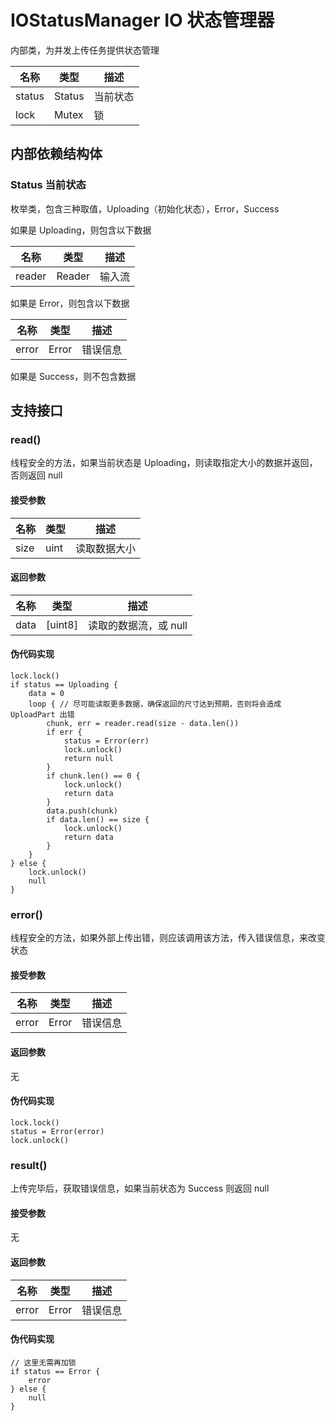 # IOStatusManager IO 状态管理器

内部类，为并发上传任务提供状态管理

| 名称                 | 类型                    | 描述                                                         |
| -------------------- | ----------------------- | ------------------------------------------------------------ |
| status                | Status | 当前状态                                                     |
| lock                | Mutex | 锁                                                     |

## 内部依赖结构体

### Status 当前状态

枚举类，包含三种取值，Uploading（初始化状态），Error，Success

如果是 Uploading，则包含以下数据

| 名称           | 类型         | 描述                                      |
| -------------- | ------------ | ----------------------------------------- |
| reader   | Reader | 输入流 |

如果是 Error，则包含以下数据

| 名称           | 类型         | 描述                                      |
| -------------- | ------------ | ----------------------------------------- |
| error   | Error | 错误信息 |

如果是 Success，则不包含数据

## 支持接口

### read()

线程安全的方法，如果当前状态是 Uploading，则读取指定大小的数据并返回，否则返回 null

#### 接受参数

| 名称    | 类型    | 描述                  |
| ------- | ------- | --------------------- |
| size | uint | 读取数据大小 |

#### 返回参数

| 名称    | 类型    | 描述                  |
| ------- | ------- | --------------------- |
| data | [uint8] | 读取的数据流，或 null |

#### 伪代码实现

```
lock.lock()
if status == Uploading {
	data = 0
	loop { // 尽可能读取更多数据，确保返回的尺寸达到预期，否则将会造成 UploadPart 出错
		chunk, err = reader.read(size - data.len())
		if err {
			status = Error(err)
			lock.unlock()
			return null
		}
		if chunk.len() == 0 {
			lock.unlock()
			return data
		}
		data.push(chunk)
		if data.len() == size {
			lock.unlock()
			return data
		}
	}
} else {
	lock.unlock()
	null
}
```

### error()

线程安全的方法，如果外部上传出错，则应该调用该方法，传入错误信息，来改变状态

#### 接受参数

| 名称    | 类型    | 描述                  |
| ------- | ------- | --------------------- |
| error | Error | 错误信息 |

#### 返回参数

无

#### 伪代码实现

```
lock.lock()
status = Error(error)
lock.unlock()
```

### result()

上传完毕后，获取错误信息，如果当前状态为 Success 则返回 null

#### 接受参数

无

#### 返回参数

| 名称    | 类型    | 描述                  |
| ------- | ------- | --------------------- |
| error | Error | 错误信息 |

#### 伪代码实现

```
// 这里无需再加锁
if status == Error {
	error
} else {
	null
}
```